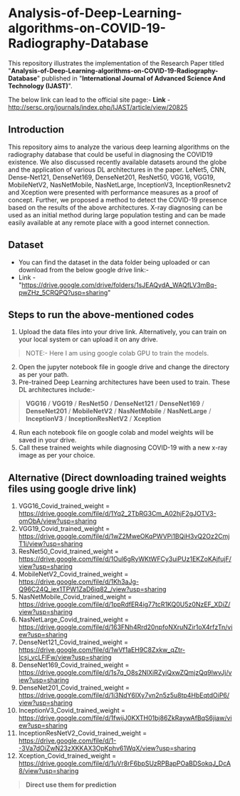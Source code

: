 # Analysis-of-Deep-Learning-algorithms-on-COVID-19-Radiography-Database

This repository illustrates the implementation of the Research Paper titled "**Analysis-of-Deep-Learning-algorithms-on-COVID-19-Radiography-Database**" published in "**International Journal of Advanced Science And Technology (IJAST)**".

The below link can lead to the official site page:-
**Link** - http://sersc.org/journals/index.php/IJAST/article/view/20825

## Introduction

This repository aims to analyze the various deep learning algorithms on the radiography database that could be useful in diagnosing the COVID19 existence. We also discussed recently available datasets around the globe and the application of various DL architectures in the paper. LeNet5, CNN, Dense-Net121, DenseNet169, DenseNet201, ResNet50, VGG16, VGG19, MobileNetV2, NasNetMobile, NasNetLarge, InceptionV3, InceptionResnetv2 and Xception were presented with performance measures as a proof of concept. Further, we proposed a method to detect the COVID-19 presence based on the results of the above architectures. X-ray diagnosing can be used as an initial method during large population testing and can be made easily available at any remote place with a good internet connection.

## Dataset 

* You can find the dataset in the data folder being uploaded or can download from the below google drive link:-
* Link - "https://drive.google.com/drive/folders/1sJEAQydA_WAQfLV3mBq-pwZHz_5CRQPQ?usp=sharing"

## Steps to run the above-mentioned codes

1. Upload the data files into your drive link. Alternatively, you can train on your local system or can upload it on any drive. 
> NOTE:- Here I am using google colab GPU to train the models.
2. Open the jupyter notebook file in google drive and change the directory as per your path. 
3. Pre-trained Deep Learning architectures have been used to train. These DL architectures include:-
> **VGG16**
> /
> **VGG19**
> /
> **ResNet50**
> /
> **DenseNet121**
> /
> **DenseNet169**
> /
> **DenseNet201**
> /
> **MobileNetV2**
> /
> **NasNetMobile**
> /
> **NasNetLarge**
> /
> **InceptionV3**
> /
> **InceptionResNetV2**
> /
> **Xception**
4. Run each notebook file on google colab and model weights will be saved in your drive.
5. Call these trained weights while diagnosing COVID-19 with a new x-ray image as per your choice.

## Alternative (Direct downloading trained weights files using google drive link)

1. VGG16_Covid_trained_weight = https://drive.google.com/file/d/1Yq2_2TbRG3Cm_A02hjF2gJOTV3-omObA/view?usp=sharing
2. VGG19_Covid_trained_weight = https://drive.google.com/file/d/1wZ2MweOKqPWVPi1BQiH3vQ2Oz2CmjT1i/view?usp=sharing
3. ResNet50_Covid_trained_weight = https://drive.google.com/file/d/1Oul6gRyWKtWFCy3uiPUz1EKZoKAjfujF/view?usp=sharing
4. MobileNetV2_Covid_trained_weight = https://drive.google.com/file/d/1Kh3aJg-Q96C24Q_iex1TPW1ZaD6iq82_/view?usp=sharing
5. NasNetMobile_Covid_trained_weight = https://drive.google.com/file/d/1ppRdfER4ig77tcR1KQ0U5z0NzEF_XDiZ/view?usp=sharing
6. NasNetLarge_Covid_trained_weight = https://drive.google.com/file/d/163FNh4Rrd20npfoNXruNZir1oX4rfzTn/view?usp=sharing
7. DenseNet121_Covid_trained_weight = https://drive.google.com/file/d/1wVf1aEH9C8Zxkw_qZtr-Icsj_vcLFlFw/view?usp=sharing
8. DenseNet169_Covid_trained_weight = https://drive.google.com/file/d/1s7q_O8s2NlXiRZyiQxwZQmjzQq9lwvJj/view?usp=sharing
9. DenseNet201_Covid_trained_weight = https://drive.google.com/file/d/1i3NdY6IXy7vn2n5z5u8tp4HbEqtdOiP6/view?usp=sharing
10. InceptionV3_Covid_trained_weight = https://drive.google.com/file/d/1fwijJ0KXTH01bj86ZkRaywAfBqS6jiaw/view?usp=sharing
11. InceptionResNetV2_Covid_trained_weight = https://drive.google.com/file/d/1--3Va7dOiZwN23zXKKAX3OpKphv61WqX/view?usp=sharing
12. Xception_Covid_trained_weight = https://drive.google.com/file/d/1uVr8rF6bpSUzRPBapPOaBDSokqJ_DcA8/view?usp=sharing

> **Direct use them for prediction**
